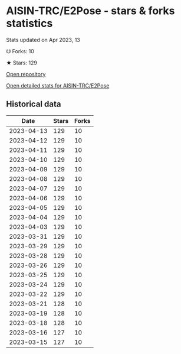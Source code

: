 # AISIN-TRC/E2Pose - stars & forks statistics

Stats updated on Apr 2023, 13

☋ Forks: 10

★ Stars: 129

[Open repository](https://github.com/AISIN-TRC/E2Pose)

[Open detailed stats for AISIN-TRC/E2Pose](https://reviewgithub.com/rep/AISIN-TRC/E2Pose)

## Historical data
| Date | Stars | Forks |
|------|-------|-------|
| 2023-04-13 | 129 | 10 | 
| 2023-04-12 | 129 | 10 | 
| 2023-04-11 | 129 | 10 | 
| 2023-04-10 | 129 | 10 | 
| 2023-04-09 | 129 | 10 | 
| 2023-04-08 | 129 | 10 | 
| 2023-04-07 | 129 | 10 | 
| 2023-04-06 | 129 | 10 | 
| 2023-04-05 | 129 | 10 | 
| 2023-04-04 | 129 | 10 | 
| 2023-04-03 | 129 | 10 | 
| 2023-03-31 | 129 | 10 | 
| 2023-03-29 | 129 | 10 | 
| 2023-03-28 | 129 | 10 | 
| 2023-03-26 | 129 | 10 | 
| 2023-03-25 | 129 | 10 | 
| 2023-03-24 | 129 | 10 | 
| 2023-03-22 | 129 | 10 | 
| 2023-03-21 | 128 | 10 | 
| 2023-03-19 | 128 | 10 | 
| 2023-03-18 | 128 | 10 | 
| 2023-03-16 | 127 | 10 | 
| 2023-03-15 | 127 | 10 | 

